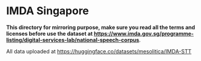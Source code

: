 # IMDA Singapore

**This directory for mirroring purpose, make sure you read all the terms and licenses before use the dataset at https://www.imda.gov.sg/programme-listing/digital-services-lab/national-speech-corpus**.

All data uploaded at https://huggingface.co/datasets/mesolitica/IMDA-STT